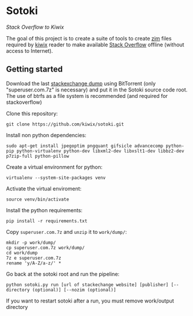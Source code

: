 # Sotoki

*Stack Overflow to Kiwix*

The goal of this project is to create a suite of tools to create
[zim](http://www.openzim.org) files required by
[kiwix](http://kiwix.org/) reader to make available [Stack Overflow](https://stackoverflow.com/)
offline (without access to Internet).

## Getting started

Download the last [stackexchange dump](https://archive.org/details/stackexchange)
using BitTorrent (only "superuser.com.7z" is necessary) and put it in the Sotoki
source code root.
The use of btrfs as a file system is recommended (and required for stackoverflow)


Clone this repository:

```
git clone https://github.com/kiwix/sotoki.git
```

Install non python dependencies:

```
sudo apt-get install jpegoptim pngquant gifsicle advancecomp python-pip python-virtualenv python-dev libxml2-dev libxslt1-dev libbz2-dev p7zip-full python-pillow
```

Create a virtual environment for python:

```
virtualenv --system-site-packages venv
```

Activate the virtual enviroment:

```
source venv/bin/activate
```

Install the python requirements:

```
pip install -r requirements.txt
```

Copy `superuser.com.7z` and `unzip` it to `work/dump/`:

```
mkdir -p work/dump/
cp superuser.com.7z work/dump/
cd work/dump
7z e superuser.com.7z
rename 'y/A-Z/a-z/' *
```

Go back at the sotoki root and run the pipeline:

```
python sotoki.py run [url of stackechange website] [publisher] [--directory (optional)] [--nozim (optional)]

```

If you want to restart sotoki after a run, you must remove work/output directory
